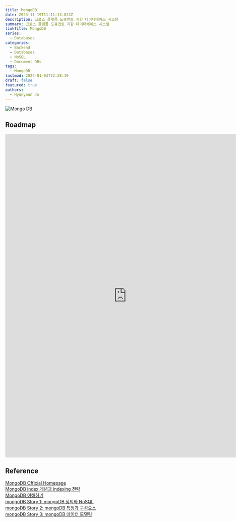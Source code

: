 ```yaml
---
title: MongoDB
date: 2023-11-19T11:11:13.822Z
description: 크로스 플랫폼 도큐먼트 지향 데이터베이스 시스템
summary: 크로스 플랫폼 도큐먼트 지향 데이터베이스 시스템
linkTitle: MongoDB
series:
  - Databases
categories:
  - Backend
  - Databases
  - NoSQL
  - Document DBs
tags:
  - MongoDB
lastmod: 2024-01-03T22:28:19
draft: false
featured: true
authors:
  - Hyunyoun Jo
---
```


![Mongo DB](media/images/mongodb.png "https://rahul319sinha.medium.com/regular-expression-in-mongodb-37f2161d9754")

## Roadmap

<p align="center">
<iframe width="768" height="1024" src="https://roadmap.sh/mongodb?s=652b754df43a58c923ce9d26" frameborder="0" allow="accelerometer; autoplay; encrypted-media; gyroscope; picture-in-picture" allowfullscreen></iframe>
</p>

## Reference

[MongoDB Official Homepage](https://www.mongodb.com/ko-kr)  
[MongoDB index 개념과 indexing 전략](https://ryu-e.tistory.com/1)  
[MongoDB 이해하기](https://kciter.so/posts/about-mongodb)  
[mongoDB Story 1: mongoDB 정의와 NoSQL](https://meetup.nhncloud.com/posts/274)  
[mongoDB Story 2: mongoDB 특징과 구성요소](https://meetup.nhncloud.com/posts/275)  
[mongoDB Story 3: mongoDB 데이터 모델링](https://meetup.nhncloud.com/posts/276)
